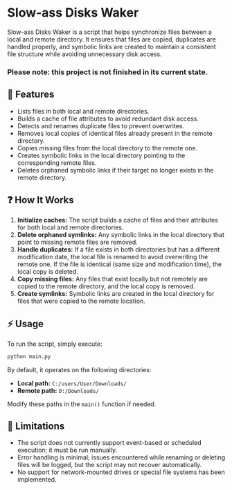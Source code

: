 # Slow-ass Disks Waker

Slow-ass Disks Waker is a script that helps synchronize files between a local and remote directory. It ensures that files are copied, duplicates are handled properly, and symbolic links are created to maintain a consistent file structure while avoiding unnecessary disk access.

### Please note: this project is not finished in its current state.

## 👀 Features

- Lists files in both local and remote directories.
- Builds a cache of file attributes to avoid redundant disk access.
- Detects and renames duplicate files to prevent overwrites.
- Removes local copies of identical files already present in the remote directory.
- Copies missing files from the local directory to the remote one.
- Creates symbolic links in the local directory pointing to the corresponding remote files.
- Deletes orphaned symbolic links if their target no longer exists in the remote directory.

## ❓ How It Works

1. **Initialize caches:** The script builds a cache of files and their attributes for both local and remote directories.
2. **Delete orphaned symlinks:** Any symbolic links in the local directory that point to missing remote files are removed.
3. **Handle duplicates:** If a file exists in both directories but has a different modification date, the local file is renamed to avoid overwriting the remote one. If the file is identical (same size and modification time), the local copy is deleted.
4. **Copy missing files:** Any files that exist locally but not remotely are copied to the remote directory, and the local copy is removed.
5. **Create symlinks:** Symbolic links are created in the local directory for files that were copied to the remote location.

## ⚡ Usage

To run the script, simply execute:

```bash
python main.py
```

By default, it operates on the following directories:
- **Local path:** `C:/users/User/Downloads/`
- **Remote path:** `D:/Downloads/`

Modify these paths in the `main()` function if needed.

## 🤔 Limitations

- The script does not currently support event-based or scheduled execution; it must be run manually.
- Error handling is minimal; issues encountered while renaming or deleting files will be logged, but the script may not recover automatically.
- No support for network-mounted drives or special file systems has been implemented.

